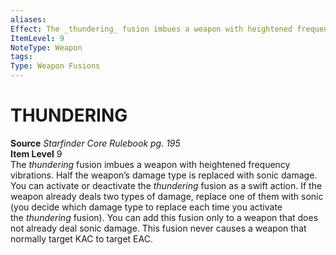 ```yaml
---
aliases: 
Effect: The _thundering_ fusion imbues a weapon with heightened frequency vibrations. Half the weapon’s damage type is replaced with sonic damage. You can activate or deactivate the _thundering_ fusion as a swift action. If the weapon already deals two types of damage, replace one of them with sonic (you decide which damage type to replace each time you activate the _thundering_ fusion). You can add this fusion only to a weapon that does not already deal sonic damage. This fusion never causes a weapon that normally target KAC to target EAC.
ItemLevel: 9
NoteType: Weapon
tags: 
Type: Weapon Fusions
---
```

# THUNDERING
**Source** _Starfinder Core Rulebook pg. 195_  
**Item Level** 9  
The _thundering_ fusion imbues a weapon with heightened frequency vibrations. Half the weapon’s damage type is replaced with sonic damage. You can activate or deactivate the _thundering_ fusion as a swift action. If the weapon already deals two types of damage, replace one of them with sonic (you decide which damage type to replace each time you activate the _thundering_ fusion). You can add this fusion only to a weapon that does not already deal sonic damage. This fusion never causes a weapon that normally target KAC to target EAC.